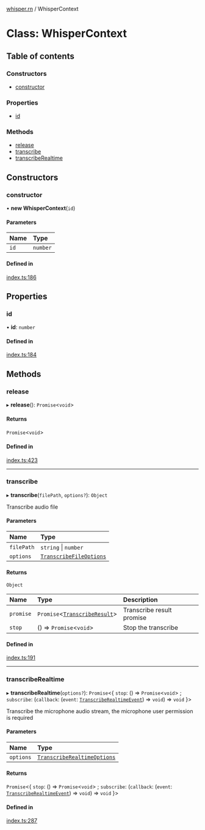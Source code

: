[whisper.rn](../README.md) / WhisperContext

# Class: WhisperContext

## Table of contents

### Constructors

- [constructor](WhisperContext.md#constructor)

### Properties

- [id](WhisperContext.md#id)

### Methods

- [release](WhisperContext.md#release)
- [transcribe](WhisperContext.md#transcribe)
- [transcribeRealtime](WhisperContext.md#transcriberealtime)

## Constructors

### constructor

• **new WhisperContext**(`id`)

#### Parameters

| Name | Type |
| :------ | :------ |
| `id` | `number` |

#### Defined in

[index.ts:186](https://github.com/mybigday/whisper.rn/blob/f3ce9a6/src/index.ts#L186)

## Properties

### id

• **id**: `number`

#### Defined in

[index.ts:184](https://github.com/mybigday/whisper.rn/blob/f3ce9a6/src/index.ts#L184)

## Methods

### release

▸ **release**(): `Promise`<`void`\>

#### Returns

`Promise`<`void`\>

#### Defined in

[index.ts:423](https://github.com/mybigday/whisper.rn/blob/f3ce9a6/src/index.ts#L423)

___

### transcribe

▸ **transcribe**(`filePath`, `options?`): `Object`

Transcribe audio file

#### Parameters

| Name | Type |
| :------ | :------ |
| `filePath` | `string` \| `number` |
| `options` | [`TranscribeFileOptions`](../README.md#transcribefileoptions) |

#### Returns

`Object`

| Name | Type | Description |
| :------ | :------ | :------ |
| `promise` | `Promise`<[`TranscribeResult`](../README.md#transcriberesult)\> | Transcribe result promise |
| `stop` | () => `Promise`<`void`\> | Stop the transcribe |

#### Defined in

[index.ts:191](https://github.com/mybigday/whisper.rn/blob/f3ce9a6/src/index.ts#L191)

___

### transcribeRealtime

▸ **transcribeRealtime**(`options?`): `Promise`<{ `stop`: () => `Promise`<`void`\> ; `subscribe`: (`callback`: (`event`: [`TranscribeRealtimeEvent`](../README.md#transcriberealtimeevent)) => `void`) => `void`  }\>

Transcribe the microphone audio stream, the microphone user permission is required

#### Parameters

| Name | Type |
| :------ | :------ |
| `options` | [`TranscribeRealtimeOptions`](../README.md#transcriberealtimeoptions) |

#### Returns

`Promise`<{ `stop`: () => `Promise`<`void`\> ; `subscribe`: (`callback`: (`event`: [`TranscribeRealtimeEvent`](../README.md#transcriberealtimeevent)) => `void`) => `void`  }\>

#### Defined in

[index.ts:287](https://github.com/mybigday/whisper.rn/blob/f3ce9a6/src/index.ts#L287)
